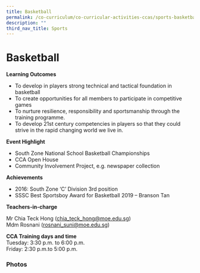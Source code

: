 ```yaml
---
title: Basketball
permalink: /co-curriculum/co-curricular-activities-ccas/sports-basketball/
description: ""
third_nav_title: Sports
---
```

# **Basketball**

**Learning Outcomes**

*   To develop in players strong technical and tactical foundation in basketball
*   To create opportunities for all members to participate in competitive games
*   To nurture resilience, responsibility and sportsmanship through the training programme.
*   To develop 21st century competencies in players so that they could strive in the rapid changing world we live in.

**Event Highlight**

*   South Zone National School Basketball Championships
*   CCA Open House
*   Community Involvement Project, e.g. newspaper collection

**Achievements**

*   2016: South Zone ‘C’ Division 3rd position
*   SSSC Best Sportsboy Award for Basketball 2019 – Branson Tan

**Teachers-in-charge**  

Mr Chia Teck Hong ([chia\_teck\_hong@moe.edu.sg](mailto:chia_teck_hong@moe.edu.sg))  
Mdm Rosnani ([rosnani\_suni@moe.edu.sg](mailto:rosnani_suni@moe.edu.sg))

**CCA Training days and time**  
Tuesday: 3:30 p.m. to 6:00 p.m.  
Friday: 2:30 p.m.to 5:00 p.m.

### Photos